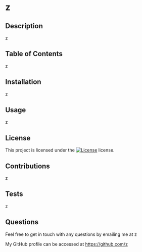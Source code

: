 # z
  
  ## Description
  
  z
  
  ## Table of Contents
  
  z
  
  ## Installation
  
  z
  
  ## Usage
  
  z
  
  ## License
  
  This project is licensed under the [![License](https://img.shields.io/badge/License-Apache%202.0-blue.svg)](https://opensource.org/licenses/Apache-2.0) license.
  
  ## Contributions
  
  z
  
  ## Tests
  
  z
  
  ## Questions
  
  Feel free to get in touch with any questions by emailing me at z
  
  My GitHub profile can be accessed at https://github.com/z
  
  